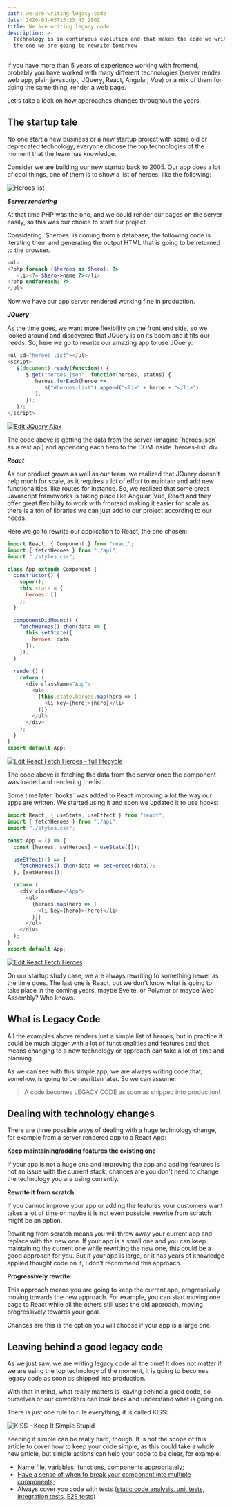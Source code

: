 ```yaml
---
path: we-are-writing-legacy-code
date: 2020-03-03T15:23:43.280Z
title: We are writing legacy code
description: >-
  Technology is in continuous evolution and that makes the code we write today
  the one we are going to rewrite tomorrow
---
```

If you have more than 5 years of experience working with frontend, probably you have worked with many different technologies (server render web app, plain javascript, JQuery, React, Angular, Vue) or a mix of them for doing the same thing, render a web page.

Let's take a look on how approaches changes throughout the years. 

## The startup tale

No one start a new business or a new startup project with some old or deprecated technology, everyone choose the top technologies of the moment that the team has knowledge.

Consider we are building our new startup back to 2005. Our app does a lot of cool things, one of them is to show a list of heroes, like the following:

![Heroes list](/assets/heroes-list.png "Heroes list")

**_Server rendering_**

At that time PHP was the one, and we could render our pages on the server easily, so this was our choice to start our project.

Considering \`$heroes\` is coming from a database, the following code is iterating them and generating the output HTML that is going to be returned to the browser.

```php
<ul>
<?php foreach ($heroes as $hero): ?>
   <li><?= $hero->name ?></li>
<?php endforeach; ?>
</ul>
```

Now we have our app server rendered working fine in production.

**_JQuery_**

As the time goes, we want more flexibility on the front end side, so we looked around and discovered that JQuery is on its boom and it fits our needs. So, here we go to rewrite our amazing app to use JQuery:

```javascript
<ul id="heroes-list"></ul>
<script>
   $(document).ready(function() {
      $.get("heroes.json", function(heroes, status) {
         heroes.forEach(heroe =>
            $("#heroes-list").append("<li>" + heroe + "</li>")
         );
      });
   });
</script>
```

[![Edit JQuery Ajax](https://codesandbox.io/static/img/play-codesandbox.svg)](https://codesandbox.io/s/jquery-ajax-lyqly?fontsize=14&hidenavigation=1&theme=dark)

The code above is getting the data from the server (imagine \`heroes.json\` as a rest api) and appending each hero to the DOM inside \`heroes-list\` div.

**_React_**

As our product grows as well as our team, we realized that JQuery doesn't help much for scale, as it requires a lot of effort to maintain and add new functionalities, like routes for instance. So, we realized that some great Javascript frameworks is taking place like Angular, Vue, React and they offer great flexibility to work with frontend making it easier for scale as there is a ton of libraries we can just add to our project according to our needs.

Here we go to rewrite our application to React, the one chosen:

```javascript
import React, { Component } from "react";
import { fetchHeroes } from "./api";
import "./styles.css";

class App extends Component {
  constructor() {
    super();
    this.state = {
      heroes: []
    };
  }

  componentDidMount() {
    fetchHeroes().then(data => {
      this.setState({
        heroes: data
      });
    });
  }

  render() {
    return (
      <div className="App">
        <ul>
          {this.state.heroes.map(hero => (
            <li key={hero}>{hero}</li>
          ))}
        </ul>
      </div>
    );
  }
}
export default App;
```

[![Edit React Fetch Heroes - full lifecycle](https://codesandbox.io/static/img/play-codesandbox.svg)](https://codesandbox.io/s/react-fetch-heroes-59u61?fontsize=14&hidenavigation=1&theme=dark)

The code above is fetching the data from the server once the component was loaded and rendering the list.

Some time later \`hooks\` was added to React improving a lot the way our apps are written. We started using it and soon we updated it to use hooks:

```javascript
import React, { useState, useEffect } from "react";
import { fetchHeroes } from "./api";
import "./styles.css";

const App = () => {
  const [heroes, setHeroes] = useState([]);

  useEffect(() => {
    fetchHeroes().then(data => setHeroes(data));
  }, [setHeroes]);

  return (
    <div className="App">
      <ul>
        {heroes.map(hero => (
          <li key={hero}>{hero}</li>
        ))}
      </ul>
    </div>
  );
};
export default App;
```

[![Edit React Fetch Heroes](https://codesandbox.io/static/img/play-codesandbox.svg)](https://codesandbox.io/s/react-fetch-heroes-jb1of?fontsize=14&hidenavigation=1&theme=dark)



On our startup study case, we are always rewriting to something newer as the time goes. The last one is React, but we don't know what is going to take place in the coming years, maybe Svelte, or Polymer or maybe Web Assembly? Who knows.

## What is Legacy Code

All the examples above renders just a simple list of heroes, but in practice it could be much bigger with a lot of functionalities and features and that means changing to a new technology or approach can take a lot of time and planning.

As we can see with this simple app, we are always writing code that, somehow, is going to be rewritten later. So we can assume:

> A code becomes LEGACY CODE as soon as shipped into production!

## Dealing with technology changes

There are three possible ways of dealing with a huge technology change, for example from a server rendered app to a React App:

**Keep maintaining/adding features the existing one**

If your app is not a huge one and improving the app and adding features is not an issue with the current stack, chances are you don't need to change the technology you are using currently.

**Rewrite it from scratch**

If you cannot improve your app or adding the features your customers want takes a lot of time or maybe it is not even possible, rewrite from scratch might be an option.

Rewriting from scratch means you will throw away your current app and replace with the new one. If your app is a small one and you can keep maintaining the current one while rewriting the new one, this could be a good approach for you. But if your app is large, or it has years of knowledge applied thought code on it, I don't recommend this approach.

**Progressively rewrite**

This approach means you are going to keep the current app, progressively moving towards the new approach. For example, you can start moving one page to React while all the others still uses the old approach, moving progressively towards your goal.

Chances are this is the option you will choose if your app is a large one.

## Leaving behind a good legacy code

As we just saw, we are writing legacy code all the time! It does not matter if we are using the top technology of the moment, it is going to becomes legacy code as soon as shipped into production. 

With that in mind, what really matters is leaving behind a good code, so ourselves or our coworkers can look back and understand what is going on.

There is just one rule to rule everything, it is called KISS:

![KISS - Keep It Simple Stupid](/assets/kiss.png "KISS - Keep It Simple Stupid")

Keeping it simple can be really hard, though. It is not the scope of this article to cover how to keep your code simple, as this could take a whole new article, but simple actions can help your code to be clear, for example:

* [Name file, variables, functions, components appropriately;](https://www.robinwieruch.de/javascript-naming-conventions)
* [Have a sense of when to break your component into multiple components;](https://kentcdodds.com/blog/when-to-break-up-a-component-into-multiple-components)
* Always cover you code with tests ([static code analysis, unit tests, integration tests, E2E tests](https://kentcdodds.com/blog/unit-vs-integration-vs-e2e-tests))
